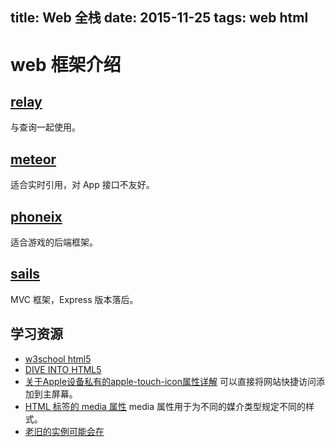 title: Web 全栈
date: 2015-11-25
tags: web html
---
# web 框架介绍
## [relay](https://github.com/facebook/relay)

与查询一起使用。
## [meteor](https://github.com/meteor/meteor/)

适合实时引用，对 App 接口不友好。
## [phoneix](http://www.phoenixframework.org/)

适合游戏的后端框架。
## [sails](http://sailsjs.org/)

MVC 框架，Express 版本落后。

## 学习资源
* [w3school html5](http://www.w3school.com.cn/html5/index.asp)
* [DIVE INTO HTML5](http://diveintohtml5.info/)
* [关于Apple设备私有的apple-touch-icon属性详解](http://blog.csdn.net/freshlover/article/details/9310437) 可以直接将网站快捷访问添加到主屏幕。
* [HTML <link> 标签的 media 属性](http://www.jb51.net/w3school/tags/att_link_media.htm) media 属性用于为不同的媒介类型规定不同的样式。
* [老旧的实例可能会在 <script> 标签中使用 type="text/javascript"。现在已经不必这样做了。JavaScript 是所有现代浏览器以及 HTML5 中的默认脚本语言](http://www.w3school.com.cn/js/js_howto.asp)
* [前端模块管理器简介](http://www.ruanyifeng.com/blog/2014/09/package-management.html) Webpack 更好
